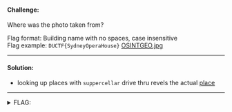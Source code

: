 #### Challenge:

Where was the photo taken from?

Flag format: Building name with no spaces, case insensitive </br>
Flag example: `DUCTF{SydneyOperaHouse}` [OSINTGEO.jpg](./OSINTGEO.jpg ":ignore")

---

#### Solution:

- looking up places with `suppercellar` drive thru revels the actual [place](https://goo.gl/maps/TaSSTzsn22XTxw216)

---

<details><summary>FLAG:</summary>

```
DUCTF{TheEppingHotel}
```

</details>
<br/>
